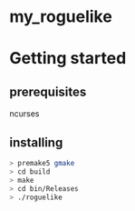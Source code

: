 # my_roguelike

# Getting started

## prerequisites
ncurses

## installing
```bash
> premake5 gmake
> cd build
> make
> cd bin/Releases
> ./roguelike
```